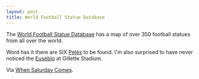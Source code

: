```yaml
---
layout: post
title: World Football Statue Database
---
```


The [World Football Statue
Database](http://www.offbeat.group.shef.ac.uk/statues/database_footballmaps.htm)
has a map of over 350 football statues from all over the world.

Word has it there are SIX
[Pel&eacute;s](http://en.wikipedia.org/wiki/Pel%C3%A9) to be found. I'm also
surprised to have never noticed the
[Eus&eacute;bio](http://en.wikipedia.org/wiki/Eus%C3%A9bio) at Gillette
Stadium.

<p class="text-muted">
Via <a href="http://www.wsc.co.uk/wsc-daily/1176-april-2014/11389-global-list-of-football-statues">When Saturday Comes</a>.
</p>
